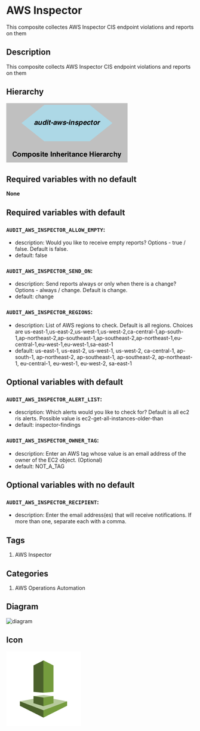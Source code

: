 AWS Inspector
============================
This composite collectes AWS Inspector CIS endpoint violations and reports on them


## Description
This composite collects AWS Inspector CIS endpoint violations and reports on them


## Hierarchy
![composite inheritance hierarchy](https://raw.githubusercontent.com/CloudCoreo/audit-aws-inspector/master/images/hierarchy.png "composite inheritance hierarchy")



## Required variables with no default

**None**


## Required variables with default

### `AUDIT_AWS_INSPECTOR_ALLOW_EMPTY`:
  * description: Would you like to receive empty reports? Options - true / false. Default is false.
  * default: false

### `AUDIT_AWS_INSPECTOR_SEND_ON`:
  * description: Send reports always or only when there is a change? Options - always / change. Default is change.
  * default: change

### `AUDIT_AWS_INSPECTOR_REGIONS`:
  * description: List of AWS regions to check. Default is all regions. Choices are us-east-1,us-east-2,us-west-1,us-west-2,ca-central-1,ap-south-1,ap-northeast-2,ap-southeast-1,ap-southeast-2,ap-northeast-1,eu-central-1,eu-west-1,eu-west-1,sa-east-1
  * default: us-east-1, us-east-2, us-west-1, us-west-2, ca-central-1, ap-south-1, ap-northeast-2, ap-southeast-1, ap-southeast-2, ap-northeast-1, eu-central-1, eu-west-1, eu-west-2, sa-east-1


## Optional variables with default

### `AUDIT_AWS_INSPECTOR_ALERT_LIST`:
  * description: Which alerts would you like to check for? Default is all ec2 ris alerts. Possible value is ec2-get-all-instances-older-than
  * default: inspector-findings

### `AUDIT_AWS_INSPECTOR_OWNER_TAG`:
  * description: Enter an AWS tag whose value is an email address of the owner of the EC2 object. (Optional)
  * default: NOT_A_TAG


## Optional variables with no default

### `AUDIT_AWS_INSPECTOR_RECIPIENT`:
  * description: Enter the email address(es) that will receive notifications. If more than one, separate each with a comma.

## Tags
1. AWS Inspector


## Categories
1. AWS Operations Automation



## Diagram
![diagram](https://raw.githubusercontent.com/CloudCoreo/audit-aws-ec2-ris/master/images/diagram.png "diagram")


## Icon
![icon](https://raw.githubusercontent.com/CloudCoreo/audit-aws-inspector/master/images/icon.png "icon")


